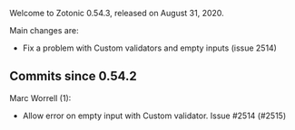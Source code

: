 Welcome to Zotonic 0.54.3, released on August 31, 2020.

Main changes are:

*   Fix a problem with Custom validators and empty inputs (issue 2514)



Commits since 0.54.2
--------------------

Marc Worrell (1):

*   Allow error on empty input with Custom validator. Issue #2514 (#2515)